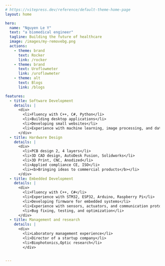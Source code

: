 ```yaml
---
# https://vitepress.dev/reference/default-theme-home-page
layout: home

hero:
  name: "Nguyen Le Y"
  text: "a biomedical engineer"
  tagline: Building the future of healthcare
  image: /images/my-removebg.png
  actions:
    - theme: brand
      text: Rocker
      link: /rocker
    - theme: brand
      text: Uroflowmeter
      link: /uroflowmeter   
    - theme: alt
      text: Blogs
      link: /blogs

features:
  - title: Software Development
    details: |
      <div>
        <li>Fluency with C++, C#, Python</li>
        <li>Building desktop applications</li>
        <li>Developing small websites</li>
        <li>Experience with machine learning, image processing, and data analysis</li>
      </div>
  - title: Hardware Design
    details: |
      <div>
        <li>PCB design 2, 4 layers</li>
        <li>3D CAD design, AutoDesk Fusion, Solidworks</li>
        <li>3D Print, CNC, Anodized</li>
        <li>Applied compliance CE, ISO</li>
        <li><b>Bringing ideas to commercial products</b></li>
      </div>
  - title: Embedded Development
    details: |
      <div>
        <li>Fluency with C++, C#</li>
        <li>Experience with STM32, ESP32, Arduino, Raspberry Pi</li>
        <li>Developing firmware for embedded systems</li>
        <li>Experience with sensors, actuators, and communication protocols</li>
        <li>Bug fixing, testing, and optimization</li>
      </div>
  - title: Management and research
    details: |
      <div>
        <li>Laboratory management experience</li>
        <li>Director of a startup company</li>
        <li>Biophotonics,Optic research</li>
        </div>


---
```


